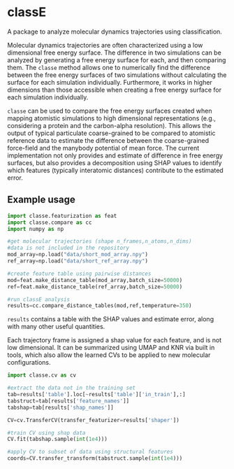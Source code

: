 # classE

A package to analyze molecular dynamics trajectories using classification.

Molecular dynamics trajectories are often characterized using a low dimensional
free energy surface. The difference in two simulations can be analyzed by
generating a free energy surface for each, and then comparing them. The `classe`
method allows one to numerically find the difference between the free energy
surfaces of two simulations without calculating the surface for each simulation
individually. Furthermore, it works in higher dimensions than those accessible
when creating a free energy surface for each simulation individually.

`classe` can be used to compare the free energy surfaces created when mapping
atomistic simulations to high dimensional representations (e.g., considering a
protein and the carbon-alpha resolution). This allows the output of typical
particulate coarse-grained to be compared to atomistic reference data to
estimate the difference between the coarse-grained force-field and the manybody
potential of mean force. The current implementation not only provides and
estimate of difference in free energy surfaces, but also provides a
decomposition using SHAP values to identify which features (typically
interatomic distances) contribute to the estimated error.

## Example usage
```python
import classe.featurization as feat
import classe.compare as cc
import numpy as np

#get molecular trajectories (shape n_frames,n_atoms,n_dims)
#data is not included in the repository
mod_array=np.load("data/short_mod_array.npy")
ref_array=np.load("data/short_ref_array.npy")

#create feature table using pairwise distances
mod=feat.make_distance_table(mod_array,batch_size=50000)
ref=feat.make_distance_table(ref_array,batch_size=50000)

#run classE analysis
results=cc.compare_distance_tables(mod,ref,temperature=350)
```
`results` contains a table with the SHAP values and estimate error, along with many
other useful quantities. 

Each trajectory frame is assigned a shap value for each feature, and is not low
dimensional. It can be summarized using UMAP and KNR via built in tools, which
also allow the learned CVs to be applied to new molecular configurations.
```python
import classe.cv as cv

#extract the data not in the training set
tab=results['table'].loc[~results['table']['in_train'],:]
tabstruct=tab[results['feature_names']]
tabshap=tab[results['shap_names']]

CV=cv.TransferCV(transfer_featurizer=results['shaper'])

#train CV using shap data
CV.fit(tabshap.sample(int(1e4)))

#apply CV to subset of data using structural features
coords=CV.transfer_transform(tabstruct.sample(int(1e4)))
```

